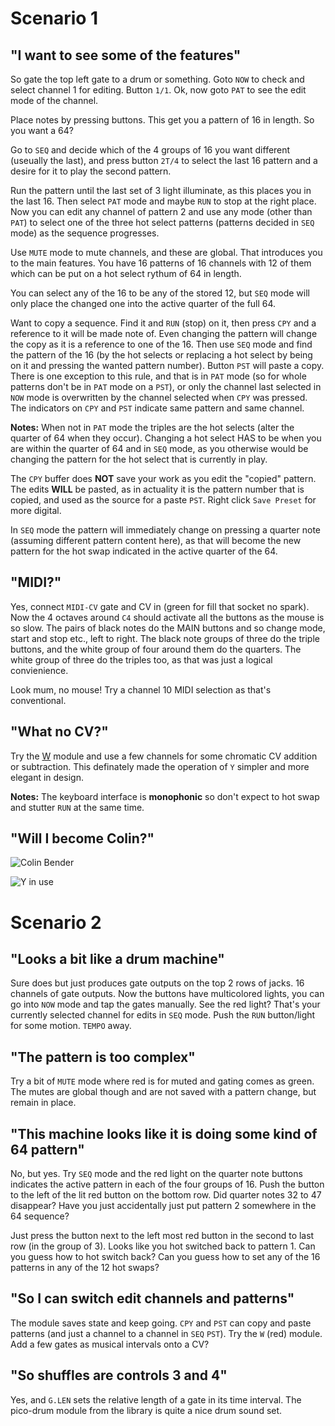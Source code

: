 # Scenario 1
## "I want to see some of the features"

So gate the top left gate to a drum or something. Goto `NOW` to check and select channel 1 for editing. Button `1/1`. Ok, now goto `PAT` to see the edit mode of the channel.

Place notes by pressing buttons. This get you a pattern of 16 in length. So you want a 64?

Go to `SEQ` and decide which of the 4 groups of 16 you want different (useually the last), and press button `2T/4` to select the last 16 pattern and a desire for it to play the second pattern.

Run the pattern until the last set of 3 light illuminate, as this places you in the last 16. Then select `PAT` mode and maybe `RUN` to stop at the right place. Now you can edit any channel of pattern 2 and use any mode (other than `PAT`) to select one of the three hot select patterns (patterns decided in `SEQ` mode) as the sequence progresses.

Use `MUTE` mode to mute channels, and these are global. That introduces you to the main features. You have 16 patterns of 16 channels with 12 of them which can be put on a hot select rythum of 64 in length.

You can select any of the 16 to be any of the stored 12, but `SEQ` mode will only place the changed one into the active quarter of the full 64.

Want to copy a sequence. Find it and `RUN` (stop) on it, then press `CPY` and a reference to it will be made note of. Even changing the pattern will change the copy as it is a reference to one of the 16. Then use `SEQ` mode and find the pattern of the 16 (by the hot selects or replacing a hot select by being on it and pressing the wanted pattern number). Button `PST` will paste a copy. There is one exception to this rule, and that is in `PAT` mode (so for whole patterns don't be in `PAT` mode on a `PST`), or only the channel last selected in `NOW` mode is overwritten by the channel selected when `CPY` was pressed. The indicators on `CPY` and `PST` indicate same pattern and same channel.

**Notes:** When not in `PAT` mode the triples are the hot selects (alter the quarter of 64 when they occur). Changing a hot select HAS to be when you are within the quarter of 64 and in `SEQ` mode, as you otherwise would be changing the pattern for the hot select that is currently in play.

The `CPY` buffer does **NOT** save your work as you edit the "copied" pattern. The edits **WILL** be pasted, as in actuality it is the pattern number that is copied, and used as the source for a paste `PST`. Right click `Save Preset` for more digital.

In `SEQ` mode the pattern will immediately change on pressing a quarter note (assuming different pattern content here), as that will become the new pattern for the hot swap indicated in the active quarter of the 64.

## "MIDI?"
Yes, connect `MIDI-CV` gate and CV in (green for fill that socket no spark). Now the 4 octaves around `C4` should activate all the buttons as the mouse is so slow. The pairs of black notes do the MAIN buttons and so change mode, start and stop etc., left to right. The black note groups of three do the triple buttons, and the white group of four around them do the quarters. The white group of three do the triples too, as that was just a logical convienience.

Look mum, no mouse! Try a channel 10 MIDI selection as that's conventional.

## "What no CV?"
Try the [W](README.md#w) module and use a few channels for some chromatic CV addition or subtraction. This definately made the operation of `Y` simpler and more elegant in design.

**Notes:** The keyboard interface is **monophonic** so don't expect to hot swap and stutter `RUN` at the same time.

## "Will I become Colin?"
![Colin Bender](https://github.com/jackokring/KRTPluginADemo/tree/master/docs/Pictures/Screenshot%20from%202021-08-15%2022-43-19.png)

![Y in use](https://github.com/jackokring/KRTPluginADemo/tree/master/docs/Pictures/Screenshot%20from%202021-08-15%2023-15-31.png)

# Scenario 2
## "Looks a bit like a drum machine"
Sure does but just produces gate outputs on the top 2 rows of jacks. 16 channels of gate outputs. Now the buttons have multicolored lights, you can go into `NOW` mode and tap the gates manually. See the red light? That's your currently selected channel for edits in `SEQ` mode. Push the `RUN` button/light for some motion. `TEMPO` away.

## "The pattern is too complex"
Try a bit of `MUTE` mode where red is for muted and gating comes as green. The mutes are global though and are not saved with a pattern change, but remain in place.

## "This machine looks like it is doing some kind of 64 pattern"
No, but yes. Try `SEQ` mode and the red light on the quarter note buttons indicates the active pattern in each of the four groups of 16. Push the button to the left of the lit red button on the bottom row. Did quarter notes 32 to 47 disappear? Have you just accidentally just put pattern 2 somewhere in the 64 sequence?

Just press the button next to the left most red button in the second to last row (in the group of 3). Looks like you hot switched back to pattern 1. Can you guess how to hot switch back? Can you guess how to set any of the 16 patterns in any of the 12 hot swaps?

## "So I can switch edit channels and patterns"
The module saves state and keep going. `CPY` and `PST` can copy and paste patterns (and just a channel to a channel in `SEQ` `PST`). Try the `W` (red) module. Add a few gates as musical intervals onto a CV?

## "So shuffles are controls 3 and 4"
Yes, and `G.LEN` sets the relative length of a gate in its time interval. The pico-drum module from the library is quite a nice drum sound set.